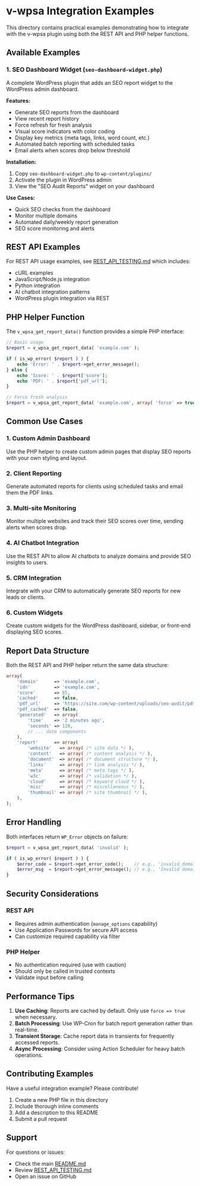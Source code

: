 # v-wpsa Integration Examples

This directory contains practical examples demonstrating how to integrate with the v-wpsa plugin using both the REST API and PHP helper functions.

## Available Examples

### 1. SEO Dashboard Widget (`seo-dashboard-widget.php`)

A complete WordPress plugin that adds an SEO report widget to the WordPress admin dashboard.

**Features:**
- Generate SEO reports from the dashboard
- View recent report history
- Force refresh for fresh analysis
- Visual score indicators with color coding
- Display key metrics (meta tags, links, word count, etc.)
- Automated batch reporting with scheduled tasks
- Email alerts when scores drop below threshold

**Installation:**
1. Copy `seo-dashboard-widget.php` to `wp-content/plugins/`
2. Activate the plugin in WordPress admin
3. View the "SEO Audit Reports" widget on your dashboard

**Use Cases:**
- Quick SEO checks from the dashboard
- Monitor multiple domains
- Automated daily/weekly report generation
- SEO score monitoring and alerts

## REST API Examples

For REST API usage examples, see [REST_API_TESTING.md](../REST_API_TESTING.md) which includes:

- cURL examples
- JavaScript/Node.js integration
- Python integration
- AI chatbot integration patterns
- WordPress plugin integration via REST

## PHP Helper Function

The `v_wpsa_get_report_data()` function provides a simple PHP interface:

```php
// Basic usage
$report = v_wpsa_get_report_data( 'example.com' );

if ( is_wp_error( $report ) ) {
    echo 'Error: ' . $report->get_error_message();
} else {
    echo 'Score: ' . $report['score'];
    echo 'PDF: ' . $report['pdf_url'];
}

// Force fresh analysis
$report = v_wpsa_get_report_data( 'example.com', array( 'force' => true ) );
```

## Common Use Cases

### 1. Custom Admin Dashboard

Use the PHP helper to create custom admin pages that display SEO reports with your own styling and layout.

### 2. Client Reporting

Generate automated reports for clients using scheduled tasks and email them the PDF links.

### 3. Multi-site Monitoring

Monitor multiple websites and track their SEO scores over time, sending alerts when scores drop.

### 4. AI Chatbot Integration

Use the REST API to allow AI chatbots to analyze domains and provide SEO insights to users.

### 5. CRM Integration

Integrate with your CRM to automatically generate SEO reports for new leads or clients.

### 6. Custom Widgets

Create custom widgets for the WordPress dashboard, sidebar, or front-end displaying SEO scores.

## Report Data Structure

Both the REST API and PHP helper return the same data structure:

```php
array(
    'domain'      => 'example.com',
    'idn'         => 'example.com',
    'score'       => 85,
    'cached'      => false,
    'pdf_url'     => 'https://site.com/wp-content/uploads/seo-audit/pdf/example.com.pdf',
    'pdf_cached'  => false,
    'generated'   => array(
        'time'    => '2 minutes ago',
        'seconds' => 120,
        // ... date components
    ),
    'report'      => array(
        'website'   => array( /* site data */ ),
        'content'   => array( /* content analysis */ ),
        'document'  => array( /* document structure */ ),
        'links'     => array( /* link analysis */ ),
        'meta'      => array( /* meta tags */ ),
        'w3c'       => array( /* validation */ ),
        'cloud'     => array( /* keyword cloud */ ),
        'misc'      => array( /* miscellaneous */ ),
        'thumbnail' => array( /* site thumbnail */ ),
    ),
);
```

## Error Handling

Both interfaces return `WP_Error` objects on failure:

```php
$report = v_wpsa_get_report_data( 'invalid' );

if ( is_wp_error( $report ) ) {
    $error_code = $report->get_error_code();    // e.g., 'invalid_domain'
    $error_msg  = $report->get_error_message(); // e.g., 'Invalid domain format'
}
```

## Security Considerations

### REST API
- Requires admin authentication (`manage_options` capability)
- Use Application Passwords for secure API access
- Can customize required capability via filter

### PHP Helper
- No authentication required (use with caution)
- Should only be called in trusted contexts
- Validate input before calling

## Performance Tips

1. **Use Caching**: Reports are cached by default. Only use `force => true` when necessary.
2. **Batch Processing**: Use WP-Cron for batch report generation rather than real-time.
3. **Transient Storage**: Cache report data in transients for frequently accessed reports.
4. **Async Processing**: Consider using Action Scheduler for heavy batch operations.

## Contributing Examples

Have a useful integration example? Please contribute!

1. Create a new PHP file in this directory
2. Include thorough inline comments
3. Add a description to this README
4. Submit a pull request

## Support

For questions or issues:
- Check the main [README.md](../README.md)
- Review [REST_API_TESTING.md](../REST_API_TESTING.md)
- Open an issue on GitHub

